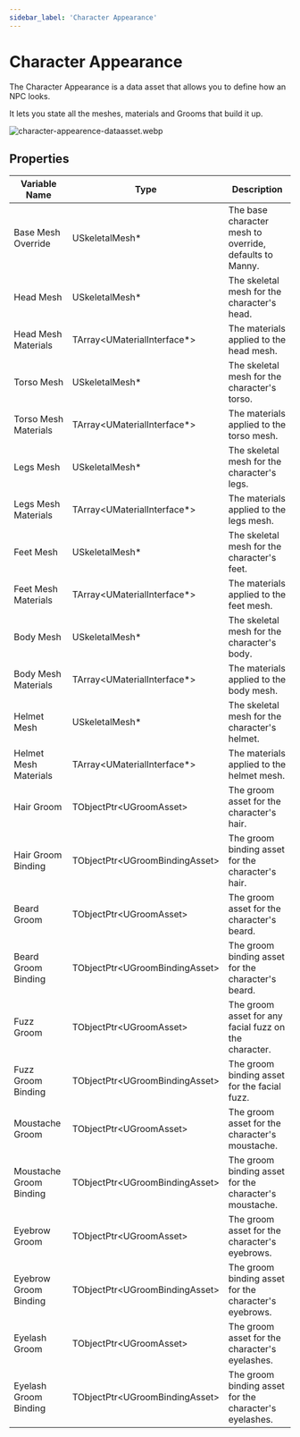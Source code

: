 ```yaml
---
sidebar_label: 'Character Appearance'
---
```


# Character Appearance

The Character Appearance is a data asset that allows you to define how an NPC looks.

It lets you state all the meshes, materials and Grooms that build it up.

![character-appearence-dataasset.webp](//img/inventory/character-appearence-dataasset.webp)

## Properties

| Variable Name           | Type                             | Description                                             |
|-------------------------|----------------------------------|---------------------------------------------------------|
| Base Mesh Override      | USkeletalMesh*                   | The base character mesh to override, defaults to Manny. |
| Head Mesh               | USkeletalMesh*                   | The skeletal mesh for the character's head.             |
| Head Mesh Materials     | TArray\<UMaterialInterface*\>    | The materials applied to the head mesh.                 |
| Torso Mesh              | USkeletalMesh*                   | The skeletal mesh for the character's torso.            |
| Torso Mesh Materials    | TArray\<UMaterialInterface*\>    | The materials applied to the torso mesh.                |
| Legs Mesh               | USkeletalMesh*                   | The skeletal mesh for the character's legs.             |
| Legs Mesh Materials     | TArray\<UMaterialInterface*\>    | The materials applied to the legs mesh.                 |
| Feet Mesh               | USkeletalMesh*                   | The skeletal mesh for the character's feet.             |
| Feet Mesh Materials     | TArray\<UMaterialInterface*\>    | The materials applied to the feet mesh.                 |
| Body Mesh               | USkeletalMesh*                   | The skeletal mesh for the character's body.             |
| Body Mesh Materials     | TArray\<UMaterialInterface*\>    | The materials applied to the body mesh.                 |
| Helmet Mesh             | USkeletalMesh*                   | The skeletal mesh for the character's helmet.           |
| Helmet Mesh Materials   | TArray\<UMaterialInterface*\>    | The materials applied to the helmet mesh.               |
| Hair Groom              | TObjectPtr\<UGroomAsset\>        | The groom asset for the character's hair.               |
| Hair Groom Binding      | TObjectPtr\<UGroomBindingAsset\> | The groom binding asset for the character's hair.       |
| Beard Groom             | TObjectPtr\<UGroomAsset\>        | The groom asset for the character's beard.              |
| Beard Groom Binding     | TObjectPtr\<UGroomBindingAsset\> | The groom binding asset for the character's beard.      |
| Fuzz Groom              | TObjectPtr\<UGroomAsset\>        | The groom asset for any facial fuzz on the character.   |
| Fuzz Groom Binding      | TObjectPtr\<UGroomBindingAsset\> | The groom binding asset for the facial fuzz.            |
| Moustache Groom         | TObjectPtr\<UGroomAsset\>        | The groom asset for the character's moustache.          |
| Moustache Groom Binding | TObjectPtr\<UGroomBindingAsset\> | The groom binding asset for the character's moustache.  |
| Eyebrow Groom           | TObjectPtr\<UGroomAsset\>        | The groom asset for the character's eyebrows.           |
| Eyebrow Groom Binding   | TObjectPtr\<UGroomBindingAsset\> | The groom binding asset for the character's eyebrows.   |
| Eyelash Groom           | TObjectPtr\<UGroomAsset\>        | The groom asset for the character's eyelashes.          |
| Eyelash Groom Binding   | TObjectPtr\<UGroomBindingAsset\> | The groom binding asset for the character's eyelashes.  |
